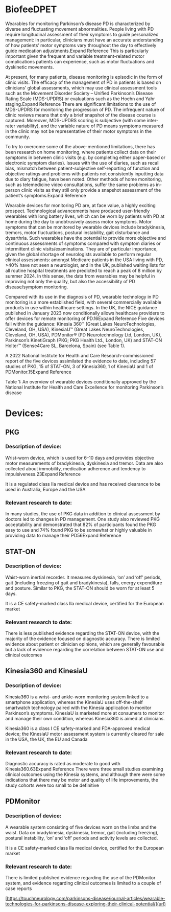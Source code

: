 # **BiofeeDPET**

Wearables for monitoring Parkinson’s disease
PD is characterized by diverse and fluctuating movement abnormalities. People living with PD require longitudinal assessment of their symptoms to guide personalized management: in particular, clinicians must have an accurate understanding of how patients’ motor symptoms vary throughout the day to effectively guide medication adjustments.Expand Reference This is particularly important given the frequent and variable treatment-related motor complications patients can experience, such as motor fluctuations and dyskinetic movements.

At present, for many patients, disease monitoring is episodic in the form of clinic visits. The efficacy of the management of PD in patients is based on clinicians’ global assessments, which may use clinical assessment tools such as the Movement Disorder Society – Unified Parkinson’s Disease Rating Scale (MDS-UPDRS) or evaluations such as the Hoehn and Yahr staging.Expand Reference There are significant limitations to the use of MDS-UPDRS for monitoring the progression of PD. The infrequent nature of clinic reviews means that only a brief snapshot of the disease course is captured. Moreover, MDS-UPDRS scoring is subjective (with some inter-rater variability), and the variable nature of PD means symptoms measured in the clinic may not be representative of their motor symptoms in the community.

To try to overcome some of the above-mentioned limitations, there has been research on home monitoring, where patients collect data on their symptoms in between clinic visits (e.g. by completing either paper-based or electronic symptom diaries).
 Issues with the use of diaries, such as recall bias, mismatch between patient-subjective self-reporting of function and objective ratings and problems with patients not consistently inputting data due to diary fatigue, have been noted.
 Other methods of home monitoring, such as telemedicine video consultations, suffer the same problems as in-person clinic visits as they still only provide a snapshot assessment of the patient’s symptoms.Expand Reference

Wearable devices for monitoring PD are, at face value, a highly exciting prospect. Technological advancements have produced user-friendly wearables with long battery lives, which can be worn by patients with PD at home during the day to unobtrusively assess motor symptoms. Motor symptoms that can be monitored by wearable devices include bradykinesia, tremors, motor fluctuations, postural instability, gait disturbance and dysarthria.
 Such wearables have the potential to provide more objective and continuous assessments of symptoms compared with symptom diaries or intermittent clinic visits/examinations. They are of particular importance, given the global shortage of neurologists available to perform regular clinical assessments: amongst Medicare patients in the USA living with PD, >40% have not seen a neurologist, and in the UK, published waiting lists for all routine hospital treatments are predicted to reach a peak of 8 million by summer 2024.
 In this sense, the data from wearables may be helpful in improving not only the quality, but also the accessibility of PD disease/symptom monitoring.

Compared with its use in the diagnosis of PD, wearable technology in PD monitoring is a more established field, with several commercially available products in use within healthcare settings. In the UK, the NICE guidance published in January 2023 now conditionally allows healthcare providers to offer devices for remote monitoring of PD.16Expand Reference Five devices fall within the guidance: Kinesia 360™ (Great Lakes NeuroTechnologies, Cleveland, OH, USA), KinesiaU™ (Great Lakes NeuroTechnologies, Cleveland, OH, USA), PDMonitor® (PD Neurotechnology Ltd, London, UK), Parkinson’s KinetiGraph (PKG; PKG Health Ltd., London, UK) and STAT-ON Holter™ (Sense4Care SL, Barcelona, Spain) (see Table 1).

 A 2022 National Institute for Health and Care Research-commissioned report of the five devices assimilated the evidence to date, including 57 studies of PKG, 15 of STAT-ON, 3 of Kinesia360, 1 of KinesiaU and 1 of PDMonitor.15Expand Reference

Table 1: An overview of wearable devices conditionally approved by the National Institute for Health and Care Excellence for monitoring Parkinson’s disease


# Devices:

## PKG

### Description of device:

Wrist-worn device, which is used for 6–10 days and provides objective motor measurements of bradykinesia, dyskinesia and tremor. Data are also collected about immobility, medication adherence and tendency to impulsiveness.23Expand Reference

It is a regulated class IIa medical device and has received clearance to be used in Australia, Europe and the USA

### Relevant research to date:

In many studies, the use of PKG data in addition to clinical assessment by doctors led to changes in PD management.
 One study also reviewed PKG acceptability and demonstrated that 82% of participants found the PKG easy to use and 74% found PKG to be somewhat or highly valuable in providing data to manage their PD56Expand Reference

## STAT-ON

### Description of device:

Waist-worn inertial recorder. It measures dyskinesia, ‘on’ and ‘off’ periods, gait (including freezing of gait and bradykinesia), falls, energy expenditure and posture. Similar to PKG, the STAT-ON should be worn for at least 5 days.

It is a CE safety-marked class IIa medical device, certified for the European market

### Relevant research to date:

There is less published evidence regarding the STAT-ON device, with the majority of the evidence focused on diagnostic accuracy.
 There is limited evidence about patient or clinician opinions, which are generally favourable but a lack of evidence regarding the correlation between STAT-ON use and clinical outcomes

## Kinesia360 and KinesiaU

### Description of device:

Kinesia360 is a wrist- and ankle-worn monitoring system linked to a smartphone application, whereas the KinesiaU uses off-the-shelf smartwatch technology paired with the Kinesia application to monitor Parkinson’s symptoms. KinesiaU is marketed more at consumers to monitor and manage their own condition, whereas Kinesia360 is aimed at clinicians.

Kinesia360 is a class I CE safety-marked and FDA-approved medical device; the KinesiaU motor assessment system is currently cleared for sale in the USA, the UK, the EU and Canada

### Relevant research to date:

Diagnostic accuracy is rated as moderate to good with Kinesia360.63Expand Reference There were three small studies examining clinical outcomes using the Kinesia systems, and although there were some indications that there may be motor and quality of life improvements, the study cohorts were too small to be definitive

## PDMonitor

### Description of device:

A wearable system consisting of five devices worn on the limbs and the waist. Data on bradykinesia, dyskinesia, tremor, gait (including freezing), postural instability, ‘on’ and ‘off’ periods and activity levels are collected.

It is a CE safety-marked class IIa medical device, certified for the European market

### Relevant research to date:

There is limited published evidence regarding the use of the PDMonitor system, and evidence regarding clinical outcomes is limited to a couple of case reports

[https://touchneurology.com/parkinsons-disease/journal-articles/wearable-technologies-for-parkinsons-disease-exploring-their-clinical-potential/](url)

